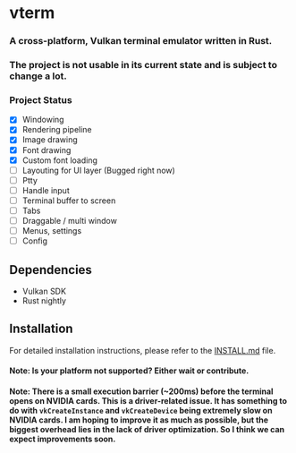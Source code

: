 # vterm

### A cross-platform, Vulkan terminal emulator written in Rust.

### The project is not usable in its current state and is subject to change a lot.

### Project Status
- [x] Windowing
- [x] Rendering pipeline
- [x] Image drawing
- [x] Font drawing
- [x] Custom font loading
- [ ] Layouting for UI layer (Bugged right now)
- [ ] Ptty
- [ ] Handle input
- [ ] Terminal buffer to screen
- [ ] Tabs
- [ ] Draggable / multi window
- [ ] Menus, settings
- [ ] Config

## Dependencies

- Vulkan SDK
- Rust nightly

## Installation

For detailed installation instructions, please refer to the [INSTALL.md](./INSTALL.md) file.

#### Note: Is your platform not supported? Either wait or contribute.

#### Note: There is a small execution barrier (~200ms) before the terminal opens on NVIDIA cards. This is a driver-related issue. It has something to do with `vkCreateInstance` and `vkCreateDevice` being extremely slow on NVIDIA cards. I am hoping to improve it as much as possible, but the biggest overhead lies in the lack of driver optimization. So I think we can expect improvements soon.